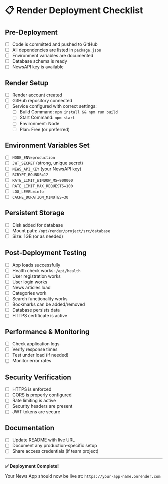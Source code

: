 # 📋 Render Deployment Checklist

## Pre-Deployment
- [ ] Code is committed and pushed to GitHub
- [ ] All dependencies are listed in `package.json`
- [ ] Environment variables are documented
- [ ] Database schema is ready
- [ ] NewsAPI key is available

## Render Setup
- [ ] Render account created
- [ ] GitHub repository connected
- [ ] Service configured with correct settings:
  - [ ] Build Command: `npm install && npm run build`
  - [ ] Start Command: `npm start`
  - [ ] Environment: Node
  - [ ] Plan: Free (or preferred)

## Environment Variables Set
- [ ] `NODE_ENV=production`
- [ ] `JWT_SECRET` (strong, unique secret)
- [ ] `NEWS_API_KEY` (your NewsAPI key)
- [ ] `BCRYPT_ROUNDS=12`
- [ ] `RATE_LIMIT_WINDOW_MS=900000`
- [ ] `RATE_LIMIT_MAX_REQUESTS=100`
- [ ] `LOG_LEVEL=info`
- [ ] `CACHE_DURATION_MINUTES=30`

## Persistent Storage
- [ ] Disk added for database
- [ ] Mount path: `/opt/render/project/src/database`
- [ ] Size: 1GB (or as needed)

## Post-Deployment Testing
- [ ] App loads successfully
- [ ] Health check works: `/api/health`
- [ ] User registration works
- [ ] User login works
- [ ] News articles load
- [ ] Categories work
- [ ] Search functionality works
- [ ] Bookmarks can be added/removed
- [ ] Database persists data
- [ ] HTTPS certificate is active

## Performance & Monitoring
- [ ] Check application logs
- [ ] Verify response times
- [ ] Test under load (if needed)
- [ ] Monitor error rates

## Security Verification
- [ ] HTTPS is enforced
- [ ] CORS is properly configured
- [ ] Rate limiting is active
- [ ] Security headers are present
- [ ] JWT tokens are secure

## Documentation
- [ ] Update README with live URL
- [ ] Document any production-specific setup
- [ ] Share access credentials (if team project)

---

**✅ Deployment Complete!**

Your News App should now be live at: `https://your-app-name.onrender.com`
